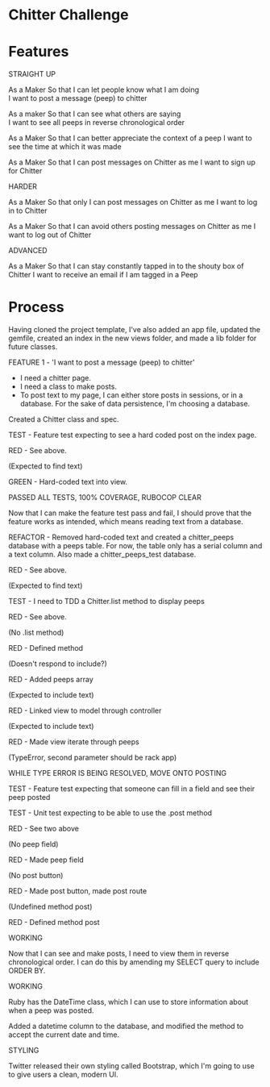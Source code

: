 # Chitter Challenge


# Features

STRAIGHT UP

As a Maker
So that I can let people know what I am doing  
I want to post a message (peep) to chitter

As a maker
So that I can see what others are saying  
I want to see all peeps in reverse chronological order

As a Maker
So that I can better appreciate the context of a peep
I want to see the time at which it was made

As a Maker
So that I can post messages on Chitter as me
I want to sign up for Chitter

HARDER

As a Maker
So that only I can post messages on Chitter as me
I want to log in to Chitter

As a Maker
So that I can avoid others posting messages on Chitter as me
I want to log out of Chitter

ADVANCED

As a Maker
So that I can stay constantly tapped in to the shouty box of Chitter
I want to receive an email if I am tagged in a Peep

# Process

Having cloned the project template, I've also added an app file, updated the gemfile, created an index in the new views folder, and made a lib folder for future classes.


 FEATURE 1 - 'I want to post a message (peep) to chitter'
  - I need a chitter page.
  - I need a class to make posts.
  - To post text to my page, I can either store posts in sessions, or in a database. For the sake of data persistence, I'm choosing a database.

Created a Chitter class and spec.

TEST - Feature test expecting to see a hard coded post on the index page.

RED - See above.

(Expected to find text)

GREEN - Hard-coded text into view.

PASSED ALL TESTS, 100% COVERAGE, RUBOCOP CLEAR

  Now that I can make the feature test pass and fail, I should prove that the feature works as intended, which means reading text from a database.

REFACTOR - Removed hard-coded text and created a chitter_peeps database with a peeps table. For now, the table only has a serial column and a text column. Also made a chitter_peeps_test database.

RED - See above.

(Expected to find text)

TEST - I need to TDD a Chitter.list method to display peeps

RED - See above.

(No .list method)

RED - Defined method

(Doesn't respond to include?)

RED - Added peeps array

(Expected to include text)

RED - Linked view to model through controller

(Expected to include text)

RED - Made view iterate through peeps

(TypeError, second parameter should be rack app)



WHILE TYPE ERROR IS BEING RESOLVED, MOVE ONTO POSTING

TEST - Feature test expecting that someone can fill in a field and see their peep posted

TEST - Unit test expecting to be able to use the .post method

RED - See two above

(No peep field)

RED - Made peep field

(No post button)

RED - Made post button, made post route

(Undefined method post)

RED - Defined method post

WORKING


  Now that I can see and make posts, I need to view them in reverse chronological order. I can do this by amending my SELECT query to include ORDER BY.

WORKING

  Ruby has the DateTime class, which I can use to store information about when a peep was posted.

Added a datetime column to the database, and modified the method to accept the current date and time.


STYLING

  Twitter released their own styling called Bootstrap, which I'm going to use to give users a clean, modern UI.
